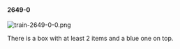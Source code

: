 #### 2649-0
![train-2649-0-0.png](https://github.com/lil-lab/nlvr/raw/master/nlvr/train/images/56/train-2649-0-0.png "train-2649-0-0.png")

There is a box with at least 2 items and a blue one on top.
